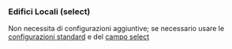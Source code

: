 ### Edifici Locali (select)
Non necessita di configurazioni aggiuntive; se necessario usare le [configurazioni standard](../../base.md#Neicomponentisonogestiteleseguentiproprietà) e del [campo select](../base/select.md#Select)